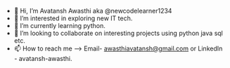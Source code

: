 - 👋 Hi, I’m Avatansh Awasthi aka @newcodelearner1234
- 👀 I’m interested in exploring new IT tech.
- 🌱 I’m currently learning python.
- 💞️ I’m looking to collaborate on interesting projects using python java sql etc.
- 📫 How to reach me --> Email- awasthiavatansh@gmail.com or 
LinkedIn - avatansh-awasthi.

<!---
newcodelearner1234/newcodelearner1234 is a ✨ special ✨ repository because its `README.md` (this file) appears on your GitHub profile.
You can click the Preview link to take a look at your changes.
--->
